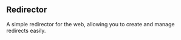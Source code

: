 ## Redirector

A simple redirector for the web, allowing you to create and manage redirects easily.
